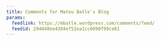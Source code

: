 ```yaml
---
title: Comments for Mateu Batle's Blog
params:
  feedlink: https://mbatle.wordpress.com/comments/feed/
  feedid: 294040ee4304ef52ea1cc6090f99ce81
---
```

